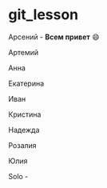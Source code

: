 # git_lesson

Арсений - **Всем привет** :smile:

Артемий

Анна

Екатерина

Иван

Кристина

Надежда

Розалия

Юлия

Solo - 
